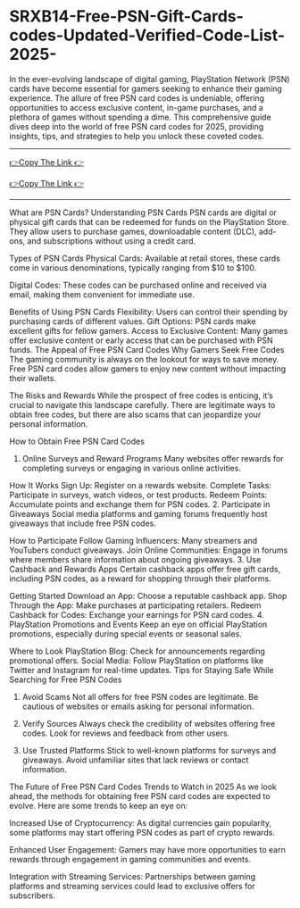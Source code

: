 # SRXB14-Free-PSN-Gift-Cards-codes-Updated-Verified-Code-List-2025-
In the ever-evolving landscape of digital gaming, PlayStation Network (PSN) cards have become essential for gamers seeking to enhance their gaming experience. The allure of free PSN card codes is undeniable, offering opportunities to access exclusive content, in-game purchases, and a plethora of games without spending a dime. This comprehensive guide dives deep into the world of free PSN card codes for 2025, providing insights, tips, and strategies to help you unlock these coveted codes.


**************************************

[👉Copy The Link 👉](https://offersfrog.com/play-station-gift/)

[👉Copy The Link 👉](https://offersfrog.com/play-station-gift/)

**************************************


What are PSN Cards?
Understanding PSN Cards
PSN cards are digital or physical gift cards that can be redeemed for funds on the PlayStation Store. They allow users to purchase games, downloadable content (DLC), add-ons, and subscriptions without using a credit card.

Types of PSN Cards
Physical Cards: Available at retail stores, these cards come in various denominations, typically ranging from $10 to $100.

Digital Codes: These codes can be purchased online and received via email, making them convenient for immediate use.

Benefits of Using PSN Cards
Flexibility: Users can control their spending by purchasing cards of different values.
Gift Options: PSN cards make excellent gifts for fellow gamers.
Access to Exclusive Content: Many games offer exclusive content or early access that can be purchased with PSN funds.
The Appeal of Free PSN Card Codes
Why Gamers Seek Free Codes
The gaming community is always on the lookout for ways to save money. Free PSN card codes allow gamers to enjoy new content without impacting their wallets.

The Risks and Rewards
While the prospect of free codes is enticing, it’s crucial to navigate this landscape carefully. There are legitimate ways to obtain free codes, but there are also scams that can jeopardize your personal information.

How to Obtain Free PSN Card Codes
1. Online Surveys and Reward Programs
Many websites offer rewards for completing surveys or engaging in various online activities.

How It Works
Sign Up: Register on a rewards website.
Complete Tasks: Participate in surveys, watch videos, or test products.
Redeem Points: Accumulate points and exchange them for PSN codes.
2. Participate in Giveaways
Social media platforms and gaming forums frequently host giveaways that include free PSN codes.

How to Participate
Follow Gaming Influencers: Many streamers and YouTubers conduct giveaways.
Join Online Communities: Engage in forums where members share information about ongoing giveaways.
3. Use Cashback and Rewards Apps
Certain cashback apps offer free gift cards, including PSN codes, as a reward for shopping through their platforms.

Getting Started
Download an App: Choose a reputable cashback app.
Shop Through the App: Make purchases at participating retailers.
Redeem Cashback for Codes: Exchange your earnings for PSN card codes.
4. PlayStation Promotions and Events
Keep an eye on official PlayStation promotions, especially during special events or seasonal sales.

Where to Look
PlayStation Blog: Check for announcements regarding promotional offers.
Social Media: Follow PlayStation on platforms like Twitter and Instagram for real-time updates.
Tips for Staying Safe While Searching for Free PSN Codes
1. Avoid Scams
Not all offers for free PSN codes are legitimate. Be cautious of websites or emails asking for personal information.

2. Verify Sources
Always check the credibility of websites offering free codes. Look for reviews and feedback from other users.

3. Use Trusted Platforms
Stick to well-known platforms for surveys and giveaways. Avoid unfamiliar sites that lack reviews or contact information.

The Future of Free PSN Card Codes
Trends to Watch in 2025
As we look ahead, the methods for obtaining free PSN card codes are expected to evolve. Here are some trends to keep an eye on:

Increased Use of Cryptocurrency: As digital currencies gain popularity, some platforms may start offering PSN codes as part of crypto rewards.

Enhanced User Engagement: Gamers may have more opportunities to earn rewards through engagement in gaming communities and events.

Integration with Streaming Services: Partnerships between gaming platforms and streaming services could lead to exclusive offers for subscribers.

